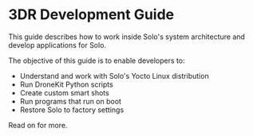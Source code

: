 # 3DR Development Guide

This guide describes how to work inside Solo's system architecture and develop applications for Solo.

The objective of this guide is to enable developers to:

* Understand and work with Solo's Yocto Linux distribution
* Run DroneKit Python scripts
* Create custom smart shots
* Run programs that run on boot
* Restore Solo to factory settings

Read on for more.
